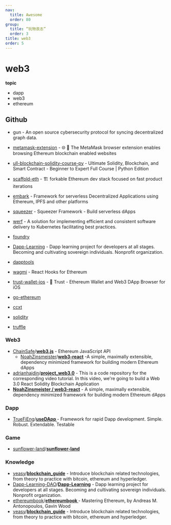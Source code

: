 ```yaml
---
nav:
  title: Awesome
  order: 80
group:
  title: “玩物丧志”
  order: 3
title: web3
order: 5
---
```


# web3

**topic**

- dapp
- web3
- ethereum

## Github

- gun - An open source cybersecurity protocol for syncing decentralized graph data.

- [metamask-extension](https://github.com/MetaMask/metamask-extension) - 🌐 🔌 The MetaMask browser extension enables browsing Ethereum blockchain enabled websites

- [ull-blockchain-solidity-course-py](https://github.com/smartcontractkit/full-blockchain-solidity-course-py) - Ultimate Solidity, Blockchain, and Smart Contract - Beginner to Expert Full Course | Python Edition

- [scaffold-eth](https://github.com/scaffold-eth/scaffold-eth) - 🏗 forkable Ethereum dev stack focused on fast product iterations

- [embark](https://github.com/embarklabs/embark) - Framework for serverless Decentralized Applications using Ethereum, IPFS and other platforms

- [squeezer](https://github.com/SqueezerIO/squeezer) - Squeezer Framework - Build serverless dApps

- [werf](https://github.com/werf/werf) - A solution for implementing efficient and consistent software delivery to Kubernetes facilitating best practices.

- [foundry](https://github.com/foundry-rs/foundry)

- [Dapp-Learning](https://github.com/Dapp-Learning-DAO/Dapp-Learning) - Dapp learning project for developers at all stages. Becoming and cultivating sovereign individuals. Nonprofit organization.

- [dapptools](https://github.com/dapphub/dapptools)

- [wagmi](https://github.com/tmm/wagmi) - React Hooks for Ethereum

- [trust-wallet-ios](https://github.com/trustwallet/trust-wallet-ios) - 📱 Trust - Ethereum Wallet and Web3 DApp Browser for iOS

- [go-ethereum](https://github.com/ethereum/go-ethereum)

- [ccxt](https://github.com/ccxt/ccxt)

- [solidity](https://github.com/ethereum/solidity)

- [truffle](https://github.com/trufflesuite/truffle)

  

### Web3

- [ChainSafe](https://github.com/ChainSafe?type=source)/**[web3.js](https://github.com/ChainSafe/web3.js)** - Ethereum JavaScript API
  - [NoahZinsmeister](https://github.com/NoahZinsmeister)/**[web3-react](https://github.com/NoahZinsmeister/web3-react)** -A simple, maximally extensible, dependency minimized framework for building modern Ethereum dApps
- [adrianhajdin](https://github.com/adrianhajdin)/**[project_web3.0](https://github.com/adrianhajdin/project_web3.0)** - This is a code repository for the corresponding video tutorial. In this video, we're going to build a Web 3.0 React Solidity Blockchain Application
- **[NoahZinsmeister / web3-react](https://github.com/NoahZinsmeister/web3-react)** - A simple, maximally extensible, dependency minimized framework for building modern Ethereum dApps

### Dapp

- [TrueFiEng](https://github.com/TrueFiEng?type=source)/**[useDApp ](https://github.com/TrueFiEng/useDApp)**- Framework for rapid Dapp development. Simple. Robust. Extendable. Testable

### Game

- [sunflower-land](https://github.com/sunflower-land?type=source)/**[sunflower-land](https://github.com/sunflower-land/sunflower-land)**

### Knowledge

- [yeasy](https://github.com/yeasy)/**[blockchain_guide](https://github.com/yeasy/blockchain_guide)** - Introduce blockchain related technologies, from theory to practice with bitcoin, ethereum and hyperledger.
- [Dapp-Learning-DAO](https://github.com/Dapp-Learning-DAO?type=source)/**[Dapp-Learning](https://github.com/Dapp-Learning-DAO/Dapp-Learning)** - Dapp learning project for developers at all stages. Becoming and cultivating sovereign individuals. Nonprofit organization.
- [ethereumbook](https://github.com/ethereumbook?type=source)/**[ethereumbook ](https://github.com/ethereumbook/ethereumbook)**- Mastering Ethereum, by Andreas M. Antonopoulos, Gavin Wood
- [yeasy](https://github.com/yeasy)/**[blockchain_guide](https://github.com/yeasy/blockchain_guide)** - Introduce blockchain related technologies, from theory to practice with bitcoin, ethereum and hyperledger.

